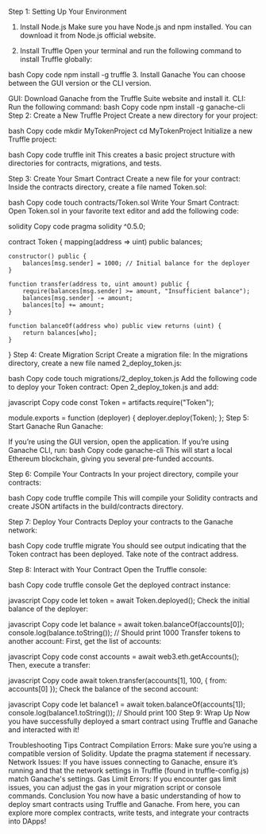 Step 1: Setting Up Your Environment
1. Install Node.js
Make sure you have Node.js and npm installed. You can download it from Node.js official website.

2. Install Truffle
Open your terminal and run the following command to install Truffle globally:

bash
Copy code
npm install -g truffle
3. Install Ganache
You can choose between the GUI version or the CLI version.

GUI: Download Ganache from the Truffle Suite website and install it.
CLI: Run the following command:
bash
Copy code
npm install -g ganache-cli
Step 2: Create a New Truffle Project
Create a new directory for your project:

bash
Copy code
mkdir MyTokenProject
cd MyTokenProject
Initialize a new Truffle project:

bash
Copy code
truffle init
This creates a basic project structure with directories for contracts, migrations, and tests.

Step 3: Create Your Smart Contract
Create a new file for your contract: Inside the contracts directory, create a file named Token.sol:

bash
Copy code
touch contracts/Token.sol
Write Your Smart Contract: Open Token.sol in your favorite text editor and add the following code:

solidity
Copy code
pragma solidity ^0.5.0;

contract Token {
    mapping(address => uint) public balances;

    constructor() public {
        balances[msg.sender] = 1000; // Initial balance for the deployer
    }

    function transfer(address to, uint amount) public {
        require(balances[msg.sender] >= amount, "Insufficient balance");
        balances[msg.sender] -= amount;
        balances[to] += amount;
    }

    function balanceOf(address who) public view returns (uint) {
        return balances[who];
    }
}
Step 4: Create Migration Script
Create a migration file: In the migrations directory, create a new file named 2_deploy_token.js:

bash
Copy code
touch migrations/2_deploy_token.js
Add the following code to deploy your Token contract: Open 2_deploy_token.js and add:

javascript
Copy code
const Token = artifacts.require("Token");

module.exports = function (deployer) {
    deployer.deploy(Token);
};
Step 5: Start Ganache
Run Ganache:

If you’re using the GUI version, open the application.
If you’re using Ganache CLI, run:
bash
Copy code
ganache-cli
This will start a local Ethereum blockchain, giving you several pre-funded accounts.

Step 6: Compile Your Contracts
In your project directory, compile your contracts:

bash
Copy code
truffle compile
This will compile your Solidity contracts and create JSON artifacts in the build/contracts directory.

Step 7: Deploy Your Contracts
Deploy your contracts to the Ganache network:

bash
Copy code
truffle migrate
You should see output indicating that the Token contract has been deployed. Take note of the contract address.

Step 8: Interact with Your Contract
Open the Truffle console:

bash
Copy code
truffle console
Get the deployed contract instance:

javascript
Copy code
let token = await Token.deployed();
Check the initial balance of the deployer:

javascript
Copy code
let balance = await token.balanceOf(accounts[0]);
console.log(balance.toString()); // Should print 1000
Transfer tokens to another account: First, get the list of accounts:

javascript
Copy code
const accounts = await web3.eth.getAccounts();
Then, execute a transfer:

javascript
Copy code
await token.transfer(accounts[1], 100, { from: accounts[0] });
Check the balance of the second account:

javascript
Copy code
let balance1 = await token.balanceOf(accounts[1]);
console.log(balance1.toString()); // Should print 100
Step 9: Wrap Up
Now you have successfully deployed a smart contract using Truffle and Ganache and interacted with it!

Troubleshooting Tips
Contract Compilation Errors: Make sure you’re using a compatible version of Solidity. Update the pragma statement if necessary.
Network Issues: If you have issues connecting to Ganache, ensure it’s running and that the network settings in Truffle (found in truffle-config.js) match Ganache's settings.
Gas Limit Errors: If you encounter gas limit issues, you can adjust the gas in your migration script or console commands.
Conclusion
You now have a basic understanding of how to deploy smart contracts using Truffle and Ganache. From here, you can explore more complex contracts, write tests, and integrate your contracts into DApps!